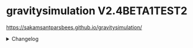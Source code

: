 # gravitysimulation V2.4BETA1TEST2
https://sakamsantparsbees.github.io/gravitysimulation/

<details>
  <summary>Changelog</summary>
  <p>

<!-- 
    V2.0.1:
    - Fixed gravitational issues
    
    V2.0.2:
    - Changed accerlation calculations
    
    V2.0.3:
    - Fixed viewport size problem on portable devices
    - Fixed end simulation button
    
    V2.0.4:
    - Fixed settings svg icon on webkit
    - Added margin between buttons in popups (eg. settings)
    
    V2.0.5:
    - Added inital velocity settings
    - New faviicon
     -->
    V2.1:
    - Generate particles with desired position and ID idea(structure) added
    - Canceled selection features
    - Simulation pause when tab is inactive
    - Fixed distance ratio problems

    V2.2:
    - Generate on click/touch feature with desired position and ID system implemented
    - Added new zoom and drag system
    - Random generation follows with zoom and drag
    - Fixed zero mass acceraltion bug

    V2.3:
    - Fixed UI system (Unable callout popup when hold touch on touch devices and more responsive)

    V2.3.1:
    - Fixed untabbable bug on touch devices

    V2.3.2
    - Dragging function in touching devices implemented

    V2.4BETA
    - Added template system
    - Reworked Particle system
    - Fixed pause button shifted lower in webkit
    - Fixed on generate bug when zoomed

    V2.4BETA1
    - Removed hr between templates
    - Added solar system
    - Fixed gravitational attraction miscalculations

    V2.4BETA2TEST1
    - Added wheel zoom and pinch zoom
    - Particles vx vy ax ay property syncs with distance ratio

    V2.4BETA2TEST2
    - Replace favicon
  </p>
</details>